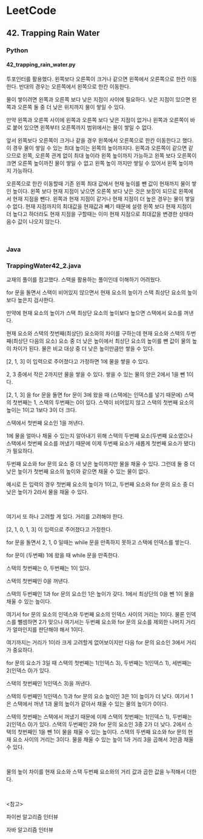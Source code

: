 # LeetCode

## 42. Trapping Rain Water

### Python

#### 42_trapping_rain_water.py

투포인터를 활용했다. 왼쪽보다 오른쪽이 크거나 같으면 왼쪽에서 오른쪽으로 한칸 이동한다. 반대의 경우는 오른쪽에서 왼쪽으로 한칸 이동한다.

물이 쌓이려면 왼쪽과 오른쪽 보다 낮은 지점이 사이에 필요하다. 낮은 지점이 있으면 왼쪽과 오른쪽 둘 중 더 낮은 위치까지 물이 쌓일 수 있다. 

만약 왼쪽과 오른쪽 사이에 왼쪽과 오른쪽 보다 낮은 지점이 없거나 왼쪽과 오른쪽이 바로 붙어 있으면 왼쪽부터 오른쪽까지 범위에서는 물이 쌓일 수 없다.

앞서 왼쪽보다 오른쪽이 크거나 같을 경우 왼쪽에서 오른쪽으로 한칸 이동한다고 했다. 이 경우 물이 쌓일 수 있는 최대 높이는 왼쪽의 높이까지다. 왼쪽과 오른쪽이 같으면 같으므로 왼쪽, 오른쪽 관계 없이 최대 높이라 왼쪽 높이까지 가능하고 왼쪽 보다 오른쪽이 크면 오른쪽 높이까진 물이 쌓일 수 없고 왼쪽 높이 까지만 쌓일 수 있어서 왼쪽 높이까지 가능하다.

오른쪽으로 한칸 이동할때 기존 왼쪽 최대 값에서 현재 높이를 뺀 값이 현재까지 물이 쌓인 높이다. 왼쪽 보다 현재 지점이 낮으면 오른쪽 보다 낮은 것은 보장이 되므로 왼쪽에서 현재 지점을 뺀다. 왼쪽과 현재 지점이 같거나 현재 지점이 더 높은 경우는 물이 쌓일 수 없다. 현재 지점까지의 최대값을 현재값과 빼기 때문에 설령 왼쪽 보다 현재 지점이 더 높다고 하더라도 현재 지점을 구할때는 이미 현재 지점으로 최대값을 변경한 상태라 음수 값이 나오지 않는다.

<br>

### Java

### TrappingWater42_2.java

교재의 풀이를 참고했다. 스택을 활용하는 풀이인데 이해하기 어려웠다.

for 문을 돌면서 스택이 비어있지 않으면서 현재 요소의 높이가 스택 최상단 요소의 높이보다 높은지 검사한다.

만약에 현재 요소의 높이가 스택 최상단 요소의 높이보다 높으면 스택에서 요소를 꺼낸다.

현재 요소와 스택의 첫번째(최상단) 요소와의 차이를 구하는데 현재 요소와 스택의 두번째(최상단 다음의 요소) 요소 중 더 낮은 높이에서 최상단 요소의 높이를 뺀 값이 물의 높이 차이가 된다. 물은 비교 대상 중 더 낮은 높이만큼만 쌓을 수 있다.

[2, 1, 3] 이 입력으로 주어졌다고 가정하면 1에 물을 쌓을 수 있다. 

2, 3 중에서 작은 2까지만 물을 쌓을 수 있다. 쌓을 수 있는 물의 양은 2에서 1을 뺀 1이다.

[2, 1, 3] 을 for 문을 돌면 for 문이 3에 왔을 때 (스택에는 인덱스를 넣기 때문에) 스택의 첫번째는 1, 스택의 두번째는 0이 있다. 스택이 비어있지 않고 스택의 첫번째 요소의 높이는 1이고 1보다 3이 더 크다.

스택에서 첫번째 요소인 1을 꺼낸다.

1에 물을 얼마나 채울 수 있는지 알아내기 위해 스택의 두번째 요소(두번째 요소였으나 스택에서 첫번째 요소를 꺼냈기 때문에 이제 두번째 요소가 새롭게 첫번째 요소가 됐다)가 필요하다. 

두번째 요소와 for 문의 요소 중 더 낮은 높이까지만 물을 채울 수 있다. 그런데 둘 중 더 낮은 높이가 첫번째 요소의 높이와 같으면 채울 수 있는 물이 없다. 

예시로 든 입력의 경우 첫번째 요소의 높이가 1이고, 두번째 요소와 for 문의 요소 중 더 낮은 높이가 2라서 물을 채울 수 있다.

<br>

여기서 또 하나 고려할 게 있다. 거리를 고려해야 한다.

[2, 1, 0, 1, 3] 이 입력으로 주어졌다고 가정한다.

for 문을 돌면서 2, 1, 0 일때는 while 문을 만족하지 못하고 스택에 인덱스를 쌓는다. 

for 문이 (두번째) 1에 왔을 때 while 문을 만족한다.

스택의 첫번째는 0, 두번째는 1이 있다. 

스택의 첫번째인 0을 꺼낸다. 

스택의 두번째인 1과 for 문의 요소인 1은 높이가 갖다. 1에서 최상단의 0을 뺀 1이 물을 채울 수 있는 높이다. 

여기서 for 문의 요소의 인덱스와 두번째 요소의 인덱스 사이의 거리는 1이다. 물론 인덱스를 뺄셈하면 2가 맞으나 여기서는 두번째 요소와 for 문의 요소를 제외한 나머지 거리가 얼마인지를 판단해야 해서 1이다. 

여기까지는 거리가 1이라 크게 고려할게 없어보이지만 다음 for 문의 요소인 3에서 거리가 중요하다. 

for 문의 요소가 3일 때 스택의 첫번째는 1(인덱스 3), 두번째는 1(인덱스 1), 세번째는 2(인덱스 0)가 있다. 

스택의 첫번째인 1(인덱스 3)을 꺼낸다.

스택의 두번째인 1(인덱스 1)과 for 문의 요소 높이인 3은 1이 높이가 더 낮다. 여기서 1은 스택에서 꺼낸 1과 물의 높이가 같아서 채울 수 있는 물의 높이가 0이다.

스택의 첫번째는 스택에서 꺼냈기 때문에 이제 스택의 첫번째는 1(인덱스 1), 두번째는 2(인덱스 0)가 있다. 스택의 두번째인 2와 for 문의 요소인 3중 2가 더 낮다. 2에서 스택의 첫번째인 1을 뺀 1이 물을 채울 수 있는 높이다. 스택의 두번째 요소와 for 문의 현재 요소 사이의 거리는 3이다. 물을 채울 수 있는 높이 1과 거리 3을 곱해서 3만큼 채울 수 있다.

<br>

물의 높이 차이를 현재 요소와 스택 두번째 요소와의 거리 값과 곱한 값을 누적해서 더한다.

<br>

<참고>

파이썬 알고리즘 인터뷰

자바 알고리즘 인터뷰

